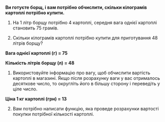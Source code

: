 **Ви готуєте борщ, і вам потрібно обчислити, скільки кілограмів картоплі потрібно купити.**

1. На 1 літр борщу потрібно 4 картоплі, середня вага однієї картоплі становить 75 грамів.

2. Скільки кілограмів картоплі потрібно купити для приготування 48 літрів борщу?

**Вага однієї картоплі (г) = 75**

**Кількість літрів борщу (л) = 48**

1. Використовуйте інформацію про вагу, щоб обчислити вартість картоплі в магазині. Якщо після розрахунку ваги у вас отрималось десяткове число, то округліть його в більшу сторону і переведіть у ціле число.

**Ціна 1 кг картоплі (грн) = 13**

2. Вам потрібно написати функцію, яка проведе розрахунки вартості покупки потрібної кількості картоплі.